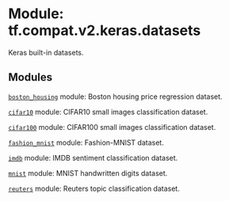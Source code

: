 <div itemscope itemtype="http://developers.google.com/ReferenceObject">
<meta itemprop="name" content="tf.compat.v2.keras.datasets" />
<meta itemprop="path" content="Stable" />
</div>

# Module: tf.compat.v2.keras.datasets

Keras built-in datasets.

<!-- Placeholder for "Used in" -->


## Modules

[`boston_housing`](../../../../tf/compat/v2/keras/datasets/boston_housing.md) module: Boston housing price regression dataset.

[`cifar10`](../../../../tf/compat/v2/keras/datasets/cifar10.md) module: CIFAR10 small images classification dataset.

[`cifar100`](../../../../tf/compat/v2/keras/datasets/cifar100.md) module: CIFAR100 small images classification dataset.

[`fashion_mnist`](../../../../tf/compat/v2/keras/datasets/fashion_mnist.md) module: Fashion-MNIST dataset.

[`imdb`](../../../../tf/compat/v2/keras/datasets/imdb.md) module: IMDB sentiment classification dataset.

[`mnist`](../../../../tf/compat/v2/keras/datasets/mnist.md) module: MNIST handwritten digits dataset.

[`reuters`](../../../../tf/compat/v2/keras/datasets/reuters.md) module: Reuters topic classification dataset.

